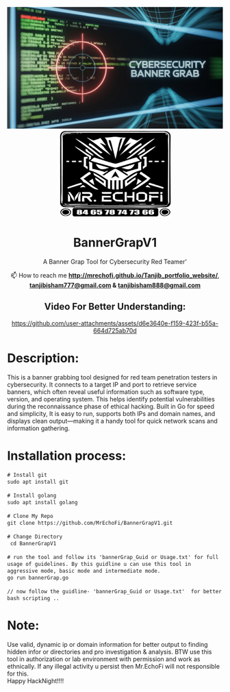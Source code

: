 <div align="center">
    <img src="thumbnail-74e9f4aa-ab1f-462e-bb42-30eb525830b3.jpeg" alt="gif" width="730" height="auto" />

</div>

<div align="center">
  <img src="https://github.com/MrEchoFi/MrEchoFi/raw/4274f537dec313ac7dde4403fe0fae24259beade/Mr.EchoFi-New-Logo-with-ASCII.jpg" alt="logo" width="265" height="auto" />
  <h1>BannerGrapV1</h1>
   
  <p>
    A Banner Grap Tool for Cybersecurity Red Teamer'
  </p>


  📫 How to reach me  **http://mrechofi.github.io/Tanjib_portfolio_website/**, **tanjibisham777@gmail.com & tanjibisham888@gmail.com**
## Video For Better Understanding:
    
https://github.com/user-attachments/assets/d6e3640e-f159-423f-b55a-664d725ab70d

</div>

# Description:
   <p>
       This is a banner grabbing tool designed for red team penetration testers in cybersecurity. It connects to a target IP and port to retrieve service banners, which often reveal useful information such as software type, version, and operating system. This helps identify potential vulnerabilities during the reconnaissance phase of ethical hacking. Built in Go for speed and simplicity, It is easy to run, supports both IPs and domain names, and displays clean output—making it a handy tool for quick network scans and information gathering.
   </p>

# Installation process:
    # Install git
    sudo apt install git

    # Install golang
    sudo apt install golang

    # Clone My Repo
    git clone https://github.com/MrEchoFi/BannerGrapV1.git

    # Change Directory
     cd BannerGrapV1

    # run the tool and follow its 'bannerGrap_Guid or Usage.txt' for full usage of guidelines. By this guidline u can use this tool in aggressive mode, basic mode and intermediate mode.
    go run bannerGrap.go
    
    // now follow the guidline- 'bannerGrap_Guid or Usage.txt'  for better bash scripting .. 
# Note:
Use valid, dynamic ip or domain information for better output to finding hidden infor or directories and pro investigation & analysis. BTW use this tool in authorization or lab environment with permission and work as ethnically. If any illegal activity u persist then Mr.EchoFi will not responsible for this.  
Happy HackNight!!!!
